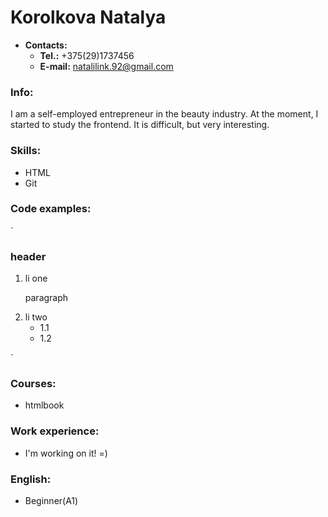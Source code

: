# Korolkova Natalya #

 * **Contacts:**
   * **Tel.:** +375(29)1737456
   * **E-mail:** natalilink.92@gmail.com
   


### **Info:**
I am a self-employed entrepreneur in the beauty industry.
At the moment, I started to study the frontend. It is difficult, but very interesting.


### **Skills:** 
   * HTML
   * Git

### **Code examples:**
`
<h3>header</h3>
<ol>
    <li> li one
        <p>paragraph</p>
    </li>
    <li>li two
        <ul>
            <li>1.1</li>
            <li>1.2</li>
        </ul>
    </li>
</ol>
`

### **Courses:**
   * htmlbook


### **Work experience:**
   * I'm working on it! =)

### **English:**
   * Beginner(A1)

